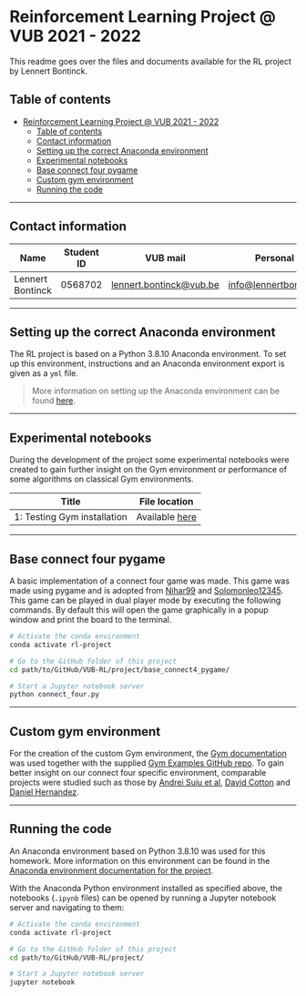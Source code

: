 # Reinforcement Learning Project @ VUB 2021 - 2022

This readme goes over the files and documents available for the RL project by Lennert Bontinck.

## Table of contents

- [Reinforcement Learning Project @ VUB 2021 - 2022](#reinforcement-learning-project--vub-2021---2022)
  - [Table of contents](#table-of-contents)
  - [Contact information](#contact-information)
  - [Setting up the correct Anaconda environment](#setting-up-the-correct-anaconda-environment)
  - [Experimental  notebooks](#experimental--notebooks)
  - [Base connect four pygame](#base-connect-four-pygame)
  - [Custom gym environment](#custom-gym-environment)
  - [Running the code](#running-the-code)

<hr>


## Contact information

| Name             | Student ID | VUB mail                                                  | Personal mail                                               |
| ---------------- | ---------- | --------------------------------------------------------- | ----------------------------------------------------------- |
| Lennert Bontinck | 0568702    | [lennert.bontinck@vub.be](mailto:lennert.bontinck@vub.be) | [info@lennertbontinck.com](mailto:info@lennertbontinck.com) |

<hr>


## Setting up the correct Anaconda environment

The RL project is based on a Python 3.8.10 Anaconda environment. To set up this environment, instructions and an Anaconda environment export is given as a `yml` file.

> More information on setting up the Anaconda environment can be found [here](../documentation/README.md).

<hr>


## Experimental  notebooks

During the development of the project some experimental notebooks were created to gain further insight on the Gym environment or performance of some algorithms on classical Gym environments.

| **Title**                   | **File location**                                            |
| --------------------------- | ------------------------------------------------------------ |
| 1: Testing Gym installation | Available [here](experimental-notebooks/1-testing-gym-installation.ipynb) |



<hr>


## Base connect four pygame

A basic implementation of a connect four game was made. This game was made using pygame and is adopted from [Nihar99](https://github.com/Nihar99/pygame) and [Solomonleo12345](https://github.com/solomonleo12345/ConnectFour-Game). This game can be played in dual player mode by executing the following commands. By default this will open the game graphically in a popup window and print the board to the terminal.


```bash
# Activate the conda environment
conda activate rl-project

# Go to the GitHub folder of this project
cd path/to/GitHub/VUB-RL/project/base_connect4_pygame/

# Start a Jupyter notebook server
python connect_four.py
```



<hr>


## Custom gym environment

For the creation of the custom Gym environment, the [Gym documentation](https://www.gymlibrary.ml/content/environment_creation/) was used together with the supplied [Gym Examples GitHub repo](https://github.com/Farama-Foundation/gym-examples). To gain better insight on our connect four specific environment, comparable projects were studied such as those by [Andrei Suiu et al](https://github.com/IASIAI/gym-connect-four), [David Cotton](https://github.com/davidcotton/gym-connect4) and [Daniel Hernandez](https://github.com/Danielhp95/gym-connect4).



<hr>


## Running the code

An Anaconda environment based on Python 3.8.10 was used for this homework. More information on this environment can be found in the [Anaconda environment documentation for the project](../../documentation/README.md).

With the Anaconda Python environment installed as specified above, the notebooks (`.ipynb` files) can be opened by running a Jupyter notebook server and navigating to them:

```bash
# Activate the conda environment
conda activate rl-project

# Go to the GitHub folder of this project
cd path/to/GitHub/VUB-RL/project/

# Start a Jupyter notebook server
jupyter notebook
```

